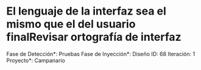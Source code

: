 # El lenguaje de la interfaz sea el mismo que el del usuario finalRevisar ortografía de interfaz

Fase de Detección*: Pruebas
Fase de Inyección*: Diseño
ID: 68
Iteración: 1
Proyecto*: Campanario